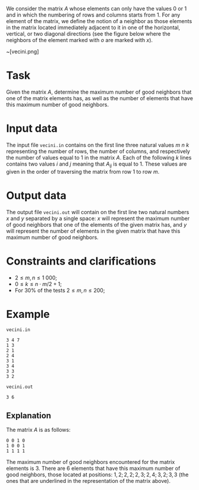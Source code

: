 
We consider the matrix $A$ whose elements can only have the values $0$ or $1$ and in which the numbering of rows and columns starts from $1$. For any element of the matrix, we define the notion of a neighbor as those elements in the matrix located immediately adjacent to it in one of the horizontal, vertical, or two diagonal directions (see the figure below where the neighbors of the element marked with $o$ are marked with $x$).

~[vecini.png]

# Task

Given the matrix $A$, determine the maximum number of good neighbors that one of the matrix elements has, as well as the number of elements that have this maximum number of good neighbors.

# Input data

The input file `vecini.in` contains on the first line three natural values $m \ n \ k$ representing the number of rows, the number of columns, and respectively the number of values equal to $1$ in the matrix $A$. Each of the following $k$ lines contains two values $i$ and $j$ meaning that $A_{ij}$ is equal to $1$. These values are given in the order of traversing the matrix from row $1$ to row $m$.

# Output data

The output file `vecini.out` will contain on the first line two natural numbers $x$ and $y$ separated by a single space: $x$ will represent the maximum number of good neighbors that one of the elements of the given matrix has, and $y$ will represent the number of elements in the given matrix that have this maximum number of good neighbors.

# Constraints and clarifications

* $2 \leq m,n \leq 1 \ 000$;
* $0 \leq k \leq n \cdot m / 2+1$;
* For $30$% of the tests $2 \leq m,n \leq 200$;

# Example

`vecini.in`
```
3 4 7
1 3
2 1
2 4
3 1
3 4
3 3
3 2
```

`vecini.out`
```
3 6
```

## Explanation

The matrix $A$ is as follows:
```
0 0 1 0
1 0 0 1
1 1 1 1
```
The maximum number of good neighbors encountered for the matrix elements is $3$. There are $6$ elements that have this maximum number of good neighbors, those located at positions: $1,2; 2,2; 2,3; 2,4; 3,2; 3,3$ (the ones that are underlined in the representation of the matrix above).
